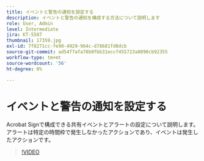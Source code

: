 ```yaml
---
title: イベントと警告の通知を設定する
description: イベントと警告の通知を構成する方法について説明します
role: User, Admin
level: Intermediate
jira: KT-5507
thumbnail: 17359.jpg
exl-id: 7f8271cc-fe90-4929-964c-d78681fd0dcb
source-git-commit: ad54f7afa78b0fbb31eccf455723a8890cb92355
workflow-type: tm+mt
source-wordcount: '56'
ht-degree: 0%

---
```


# イベントと警告の通知を設定する

Acrobat Signで構成できる共有イベントとアラートの設定について説明します。 アラートは特定の時間枠で発生しなかったアクションであり、イベントは発生したアクションです。

>[!VIDEO](https://video.tv.adobe.com/v/343589?quality=12&learn=on&hidetitle=true)
